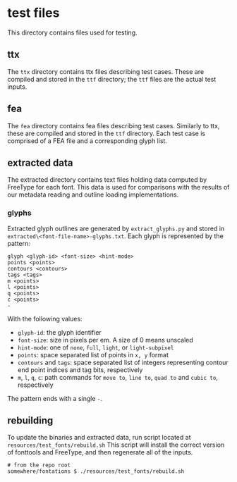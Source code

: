 # test files

This directory contains files used for testing.

## ttx

The `ttx` directory contains ttx files describing test cases. These are compiled
and stored in the `ttf` directory; the `ttf` files are the actual test inputs.

## fea

The `fea` directory contains fea files describing test cases. Similarly to ttx,
these are compiled and stored in the `ttf` directory. Each test case is
comprised of a FEA file and a corresponding glyph list.

## extracted data
The extracted directory contains text files holding data computed by FreeType
for each font. This data is used for comparisons with the results of our 
metadata reading and outline loading implementations.

### glyphs
Extracted glyph outlines are generated by `extract_glyphs.py` and stored in 
`extracted\<font-file-name>-glyphs.txt`. Each glyph is represented by the pattern:
```
glyph <glyph-id> <font-size> <hint-mode>
points <points>
contours <contours>
tags <tags>
m <points>
l <points>
q <points>
c <points>
-
```
With the following values:
* `glyph-id`: the glyph identifier
* `font-size`: size in pixels per em. A size of 0 means unscaled
* `hint-mode`: one of `none`, `full`, `light`, or `light-subpixel`
* `points`: space separated list of points in `x, y` format
* `contours` and `tags`: space separated list of integers representing contour end point 
    indices and tag bits, respectively
* `m`, `l`, `q`, `c`: path commands for `move to`, `line to`, `quad to` and `cubic to`, 
    respectively

The pattern ends with a single `-`.

## rebuilding
To update the binaries and extracted data, run script located at `resources/test_fonts/rebuild.sh`
This script will install the correct version of fonttools and FreeType, and then regenerate
all of the inputs.

```shell
# from the repo root
somewhere/fontations $ ./resources/test_fonts/rebuild.sh
```

